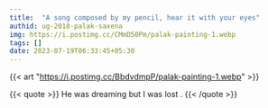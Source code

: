 ```yaml
---
title:  "A song composed by my pencil, hear it with your eyes"
authid: ug-2018-palak-saxena
img: https://i.postimg.cc/CMmD50Pm/palak-painting-1.webp
tags: []
date: 2023-07-19T06:33:45+05:30
---
```



{{< art "https://i.postimg.cc/BbdvdmpP/palak-painting-1.webp" >}}

{{< quote >}}
He was dreaming but I was lost .
{{< /quote >}}